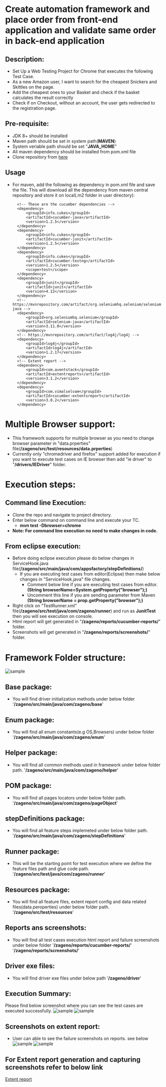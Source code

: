 
# Create automation framework and place order from front-end application and validate same order in back-end application

## Description: 

- Set Up a Web Testing Project for Chrome that executes the following Test Case.
- As a new Amazon user, I want to search for the cheapest Snickers and Skittles on the page.
- Add the cheapest ones to your Basket and check if the basket calculates the result correctly
- Check if on Checkout, without an account, the user gets redirected to the registration page.

## **Pre-requisite:**

- JDK 8+ should be installed
- Maven path should be set in system path(**MAVEN**)
- System veriable path should be set "**JAVA_HOME**"
- All maven dependency should be installed from pom.xml file
- Clone repository from [here](https://github.com/AjitBhavle/zageno.git)

## **Usage**

- For maven, add the following as dependency in pom.xml file and save the file. This will download all the dependency from maven central repository and store it on local(.m2 folder in user directory):

		<!-- These are the cucumber dependencies -->
		<dependency>
			<groupId>info.cukes</groupId>
			<artifactId>cucumber-java</artifactId>
			<version>1.2.5</version>
		</dependency>
		<dependency>
			<groupId>info.cukes</groupId>
			<artifactId>cucumber-junit</artifactId>
			<version>1.2.5</version>
		</dependency>
		<dependency>
			<groupId>info.cukes</groupId>
			<artifactId>cucumber-testng</artifactId>
			<version>1.2.5</version>
			<scope>test</scope>
		</dependency>
		<dependency>
			<groupId>junit</groupId>
			<artifactId>junit</artifactId>
			<version>4.12</version>
		</dependency>
		<!-- https://mvnrepository.com/artifact/org.seleniumhq.selenium/selenium-java -->
		<dependency>
			<groupId>org.seleniumhq.selenium</groupId>
			<artifactId>selenium-java</artifactId>
			<version>3.11.0</version>
		</dependency>
		<!-- https://mvnrepository.com/artifact/log4j/log4j -->
		<dependency>
			<groupId>log4j</groupId>
			<artifactId>log4j</artifactId>
			<version>1.2.17</version>
		</dependency>
		<!-- Extent report -->
		<dependency>
			<groupId>com.aventstack</groupId>
			<artifactId>extentreports</artifactId>
			<version>3.1.2</version>
		</dependency>
		<dependency>
			<groupId>com.vimalselvam</groupId>
			<artifactId>cucumber-extentsreport</artifactId>
			<version>3.0.2</version>
		</dependency>
		
# Multiple Browser support:

  - This framework supports for multiple browser as you need to change browser parameter in "data.prperties" file(**/zageno/src/test/resources/data.prperties**)
  - Currently only "chromedriver and firefox" support added for execution if you want to execute test cases on IE browser then add "ie driver" to "**/drivers/IEDriver**" folder.

# Execution steps:

  ## Command line Execution:   
  - Clone the repo and navigate to project directory.
  - Enter below command on command line and execute your TC.
     - **mvn test -Dbrowser=chrome**
  - **Note: For command line execution no need to make changes in code.**

  ## From eclipse execution: 
  - Before doing eclipse execution please do below changes in ServiceHook.java file(**/zageno/src/main/java/com/appsfactory/stepDefinitions/**)
   	- If you are executing test cases from editor(Eclipse) then make below changes in "ServiceHook.java" file changes.
       	- Comment below line if you are executing test cases from editor. 
     	 	**(String browserName=System.getProperty("browser");)**
       	- Uncomment this line if you are sending parameter from Maven **(String browserName = prop.getProperty("browser");)**
  -  Right click on "TestRunner.xml" file(**/zageno/src/test/java/com/zageno/runner**) and run as **JunitTest** then you will see execution on console.
  -  Html report will get generated in "**/zageno/reports/cucumber-reports/**" folder.
  -  Screenshots will get generated in "**/zageno/reports/screenshots/**" folder.
     
# Framework Folder structure:
![sample](https://github.com/AjitBhavle/zageno/blob/master/images/framework.PNG)

  ## Base package: 
  - You will find driver initialization methods under below folder
     '**/zageno/src/main/java/com/zageno/base**'
 ## Enum package: 
  - You will find all enum constants(e.g OS,Browsers) under below folder
     '**/zageno/src/main/java/com/zageno/enum**'
  ## Helper package: 
  - You will find all common methods used in framework under below folder path.
     '**/zageno/src/main/java/com/zageno/helper**'
  ## POM package: 
  - You will find all pages locators under below folder path.
     '**/zageno/src/main/java/com/zageno/pageObject**'  
  ## stepDefinitions package: 
  - You will find all feature steps implemeted under below folder path.
     '**/zageno/src/main/java/com/zageno/stepDefinitions**'  
  ## Runner package: 
  - This will be the starting point for test execution where we define the feature files path and glue code path.
     '**/zageno/src/test/java/com/zageno/runner**' 
  ## Resources package: 
  - You will find all feature files, extent report config and data related files(data.peroperties) under below folder path.
     '**/zageno/src/test/resources**'
  ## Reports ans screenshots: 
  - You will find all test cases execution html report and failure screenshots under below folder
     '**/zageno/reports/cucumber-reports/**'
     '**/zageno/reports/screenshots/**'
  ## Driver exe files:
   - You will find driver exe files under below path
     '**/zageno/driver**' 

## Execution Summary: 
Please find below screenshot where you can see the test cases are executed successfully.
   ![sample](https://github.com/AjitBhavle/zageno/blob/master/images/executionSummary1.PNG)
   ![sample](https://github.com/AjitBhavle/zageno/blob/master/images/executionSummary2.PNG)
   
## Screenshots on extent report: 
- User can able to see the failure screenshots on reports. see below
![sample](https://github.com/AjitBhavle/zageno/blob/master/images/ReportScreenshot.PNG)
![sample](https://github.com/AjitBhavle/zageno/blob/master/images/screenshotOnReport.PNG)
	
## For Extent report generation and capturing screenshots refer to below link
[Extent report](https://www.toolsqa.com/selenium-cucumber-framework/cucumber-extent-report/)
